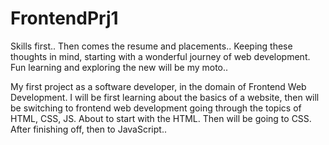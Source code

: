 # FrontendPrj1
Skills first.. Then comes the resume and placements..
Keeping these thoughts in mind, starting with a wonderful journey of web development. Fun learning and exploring the new will be my moto..

My first project as a software developer, in the domain of Frontend Web Development.
I will be first learning about the basics of a website, then will be switching to frontend web development going through the topics of HTML, CSS, JS.
About to start with the HTML. Then will be going to CSS. After finishing off, then to JavaScript..
